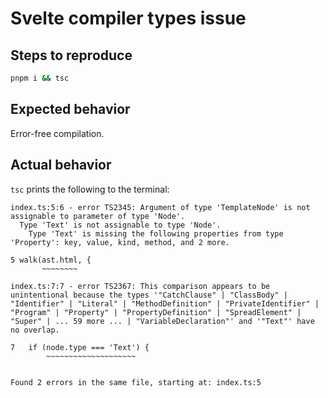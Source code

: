 # Svelte compiler types issue

## Steps to reproduce

```sh
pnpm i && tsc
```

## Expected behavior

Error-free compilation.

## Actual behavior

`tsc` prints the following to the terminal:

```plain
index.ts:5:6 - error TS2345: Argument of type 'TemplateNode' is not assignable to parameter of type 'Node'.
  Type 'Text' is not assignable to type 'Node'.
    Type 'Text' is missing the following properties from type 'Property': key, value, kind, method, and 2 more.

5 walk(ast.html, {
       ~~~~~~~~

index.ts:7:7 - error TS2367: This comparison appears to be unintentional because the types '"CatchClause" | "ClassBody" | "Identifier" | "Literal" | "MethodDefinition" | "PrivateIdentifier" | "Program" | "Property" | "PropertyDefinition" | "SpreadElement" | "Super" | ... 59 more ... | "VariableDeclaration"' and '"Text"' have no overlap.

7   if (node.type === 'Text') {
        ~~~~~~~~~~~~~~~~~~~~


Found 2 errors in the same file, starting at: index.ts:5
```